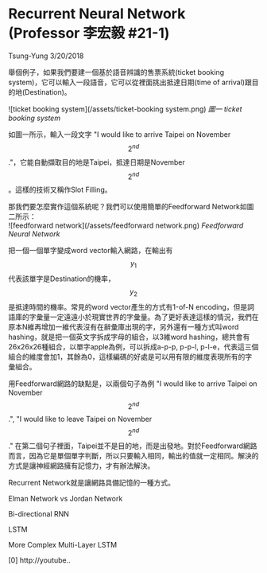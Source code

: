 # Recurrent Neural Network \(Professor 李宏毅 \#21-1\)

Tsung-Yung 3/20/2018

舉個例子，如果我們要建一個基於語音辨識的售票系統\(ticket booking system\)，它可以輸入一段語音，它可以從裡面挑出抵達日期\(time of arrival\)跟目的地\(Destination\)。

![ticket booking system](/assets/ticket-booking system.png) _圖一 ticket booking system_

如圖一所示，輸入一段文字 "I would like to arrive Taipei on November $$2^{nd}$$."，它能自動擷取目的地是Taipei，抵達日期是November $$2^{nd}$$。這樣的技術又稱作Slot Filling。

那我們要怎麼實作這個系統呢？我們可以使用簡單的Feedforward Network如圖二所示：  
![feedforward network](/assets/feedforward network.png) _Feedforward Neural Network_

把一個一個單字變成word vector輸入網路，在輸出有 $$y_1$$ 代表該單字是Destination的機率， $$y_2$$是抵達時間的機率。常見的word vector產生的方式有1-of-N encoding，但是詞語庫的字彙量一定遠遠小於現實世界的字彙量。為了更好表達這樣的情況，我們在原本N維再增加一維代表沒有在辭彙庫出現的字，另外還有一種方式叫word hashing，就是把一個英文字拆成字母的組合，以3維word hashing，總共會有26x26x26種組合，以單字apple為例，可以拆成a-p-p, p-p-l, p-l-e，代表這三個組合的維度會加1，其餘為0，這樣編碼的好處是可以用有限的維度表現所有的字彙組合。

用Feedforward網路的缺點是，以兩個句子為例 "I would like to arrive Taipei on November $$2^{nd}$$.", "I would like to leave Taipei on November $$2^{nd}$$." 在第二個句子裡面，Taipei並不是目的地，而是出發地。對於Feedforward網路而言，因為它是單個單字判斷，所以只要輸入相同，輸出的值就一定相同。解決的方式是讓神經網路擁有記憶力，才有辦法解決。

Recurrent Network就是讓網路具備記憶的一種方式。

Elman Network vs Jordan Network

Bi-directional RNN

LSTM

More Complex Multi-Layer LSTM



\[0\] http://youtube..

